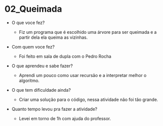 # 02_Queimada
-	O que voce fez?

    * Fiz um programa que é escolhido uma árvore para ser queimada e a partir dela ela queima as vizinhas.

-	Com quem voce fez?

    * Foi feito em sala de dupla com o Pedro Rocha
-	O que aprendeu e sabe fazer?

    * Aprendi um pouco como usar recursão e a interpretar melhor o algoritmo.

-	O que tem dificuldade ainda?

    * Criar uma solução para o código, nessa atividade não foi tão grande.

-	Quanto tempo levou pra fazer a atividade?

    * Levei em torno de 1h com ajuda do professor.